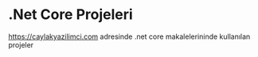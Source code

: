 # .Net Core Projeleri
https://caylakyazilimci.com adresinde .net core makalelerininde kullanılan projeler
